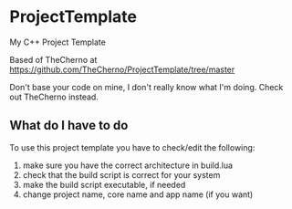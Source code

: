 # ProjectTemplate
My C++ Project Template

Based of TheCherno at https://github.com/TheCherno/ProjectTemplate/tree/master

Don't base your code on mine, I don't really know what I'm doing. Check out TheCherno instead.

## What do I have to do
To use this project template you have to check/edit the following:
1. make sure you have the correct architecture in build.lua
2. check that the build script is correct for your system
3. make the build script executable, if needed
4. change project name, core name and app name (if you want)